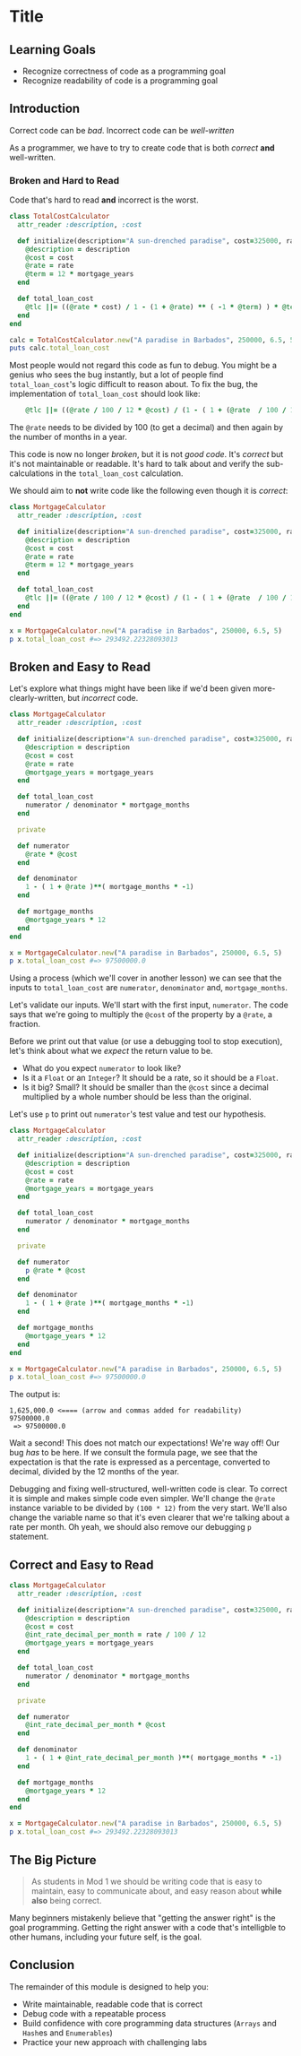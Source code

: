 # Title

## Learning Goals

- Recognize correctness of code as a programming goal
- Recognize readability of code is a programming goal

## Introduction

Correct code can be _bad_.  Incorrect code can be _well-written_

As a programmer, we have to try to create code that is both _correct_ **and**
well-written.

### Broken and Hard to Read

Code that's hard to read **and** incorrect is the worst.

```ruby
class TotalCostCalculator
  attr_reader :description, :cost

  def initialize(description="A sun-drenched paradise", cost=325000, rate=0.02, mortgage_years)
    @description = description
    @cost = cost
    @rate = rate
    @term = 12 * mortgage_years
  end

  def total_loan_cost
    @tlc ||= ((@rate * cost) / 1 - (1 + @rate) ** ( -1 * @term) ) * @term
  end
end

calc = TotalCostCalculator.new("A paradise in Barbados", 250000, 6.5, 5)
puts calc.total_loan_cost
```

Most people would not regard this code as fun to debug. You might be a genius
who sees the bug instantly, but a lot of people find `total_loan_cost`'s logic
difficult to reason about. To fix the bug, the implementation of
`total_loan_cost` should look like:

```ruby
    @tlc ||= ((@rate / 100 / 12 * @cost) / (1 - ( 1 + (@rate  / 100 / 12) )**( @term  * -1)) ) * @term
```

The `@rate` needs to be divided by 100 (to get a decimal) and then again by the
number of months in a year.

This code is now no longer _broken_, but it is not _good code_.  It's _correct_
but it's not maintainable or readable. It's hard to talk about and verify the
sub-calculations in the `total_loan_cost` calculation.

We should aim to **not** write code like the following even though it is _correct_:

```ruby
class MortgageCalculator
  attr_reader :description, :cost

  def initialize(description="A sun-drenched paradise", cost=325000, rate=0.02, mortgage_years)
    @description = description
    @cost = cost
    @rate = rate
    @term = 12 * mortgage_years
  end

  def total_loan_cost
    @tlc ||= ((@rate / 100 / 12 * @cost) / (1 - ( 1 + (@rate  / 100 / 12) )**( @term  * -1)) ) * @term
  end
end

x = MortgageCalculator.new("A paradise in Barbados", 250000, 6.5, 5)
p x.total_loan_cost #=> 293492.22328093013
```

## Broken and Easy to Read

Let's explore what things might have been like if we'd been given
more-clearly-written, but _incorrect_ code.

```ruby
class MortgageCalculator
  attr_reader :description, :cost

  def initialize(description="A sun-drenched paradise", cost=325000, rate=0.02, mortgage_years)
    @description = description
    @cost = cost
    @rate = rate
    @mortgage_years = mortgage_years
  end

  def total_loan_cost
    numerator / denominator * mortgage_months
  end

  private

  def numerator
    @rate * @cost
  end

  def denominator
    1 - ( 1 + @rate )**( mortgage_months * -1)
  end

  def mortgage_months
    @mortgage_years * 12
  end
end

x = MortgageCalculator.new("A paradise in Barbados", 250000, 6.5, 5)
p x.total_loan_cost #=> 97500000.0
````

Using a process (which we'll cover in another lesson) we can see that the
inputs to `total_loan_cost` are `numerator`, `denominator` and,
`mortgage_months`.

Let's validate our inputs. We'll start with the first input, `numerator`. The
code says that we're going to multiply the `@cost` of the property by a
`@rate`, a fraction.

Before we print out that value (or use a debugging tool to stop execution),
let's think about what we *expect* the return value to be.

- What do you expect `numerator` to look like?
- Is it a `Float` or an `Integer`? It should be a rate, so it should be a `Float`.
- Is it big? Small? It should be smaller than the `@cost` since a decimal
  multiplied by a whole number should be less than the original.

Let's use `p` to print out `numerator`'s test value and test our hypothesis.

```ruby
class MortgageCalculator
  attr_reader :description, :cost

  def initialize(description="A sun-drenched paradise", cost=325000, rate=0.02, mortgage_years)
    @description = description
    @cost = cost
    @rate = rate
    @mortgage_years = mortgage_years
  end

  def total_loan_cost
    numerator / denominator * mortgage_months
  end

  private

  def numerator
    p @rate * @cost
  end

  def denominator
    1 - ( 1 + @rate )**( mortgage_months * -1)
  end

  def mortgage_months
    @mortgage_years * 12
  end
end

x = MortgageCalculator.new("A paradise in Barbados", 250000, 6.5, 5)
p x.total_loan_cost #=> 97500000.0
````

The output is:

```text
1,625,000.0 <==== (arrow and commas added for readability)
97500000.0
 => 97500000.0
```

Wait a second! This does not match our expectations! We're way off! Our bug
_has_ to be here.  If we consult the formula page, we see that the expectation
is that the rate is expressed as a percentage, converted to decimal, divided by
the 12 months of the year.

Debugging and fixing well-structured, well-written code is clear.  To correct
it is simple and makes simple code even simpler. We'll change the `@rate`
instance variable to be divided by `(100 * 12)` from the very start.  We'll
also change the variable name so that it's even clearer that we're talking
about a rate per month. Oh yeah, we should also remove our debugging `p`
statement.

## Correct and Easy to Read

```ruby
class MortgageCalculator
  attr_reader :description, :cost

  def initialize(description="A sun-drenched paradise", cost=325000, rate=0.02, mortgage_years)
    @description = description
    @cost = cost
    @int_rate_decimal_per_month = rate / 100 / 12
    @mortgage_years = mortgage_years
  end

  def total_loan_cost
    numerator / denominator * mortgage_months
  end

  private

  def numerator
    @int_rate_decimal_per_month * @cost
  end

  def denominator
    1 - ( 1 + @int_rate_decimal_per_month )**( mortgage_months * -1)
  end

  def mortgage_months
    @mortgage_years * 12
  end
end

x = MortgageCalculator.new("A paradise in Barbados", 250000, 6.5, 5)
p x.total_loan_cost #=> 293492.22328093013
````

## The Big Picture

> As students in Mod 1 we should be writing code that is easy to maintain,
> easy to communicate about, and easy reason about **while also** being correct.

Many beginners mistakenly believe that "getting the answer right" is the goal
programming. Getting the right answer with a code that's intelligble to other
humans, including your future self, is the goal.

## Conclusion

The remainder of this module is designed to help you:

- Write maintainable, readable code that is correct
- Debug code with a repeatable process
- Build confidence with core programming data structures (`Arrays` and `Hash`es and `Enumerables`)
- Practice your new approach with challenging labs
